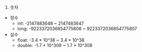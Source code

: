 1. 숫자
* 정수
  * int: -2147483648 ~ 2147483647
  * long: -9223372036854775808 ~ 9223372036854775807
* 실수
  * float: -3.4 * 10^38 ~ 3.4 * 10^38
  * double: -1.7 * 10^308 ~ 1.7 * 10^308